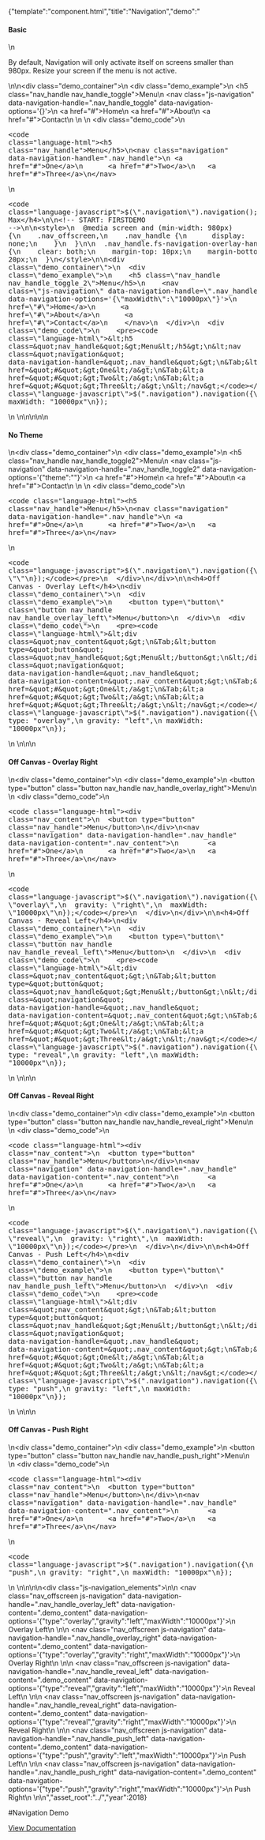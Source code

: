 {"template":"component.html","title":"Navigation","demo":"<h4>Basic</h4>\n<p>By default, Navigation will only activate itself on screens smaller than 980px. Resize your screen if the menu is not active.</p>\n\n<div class=\"demo_container\">\n  <div class=\"demo_example\">\n    <h5 class=\"nav_handle nav_handle_toggle\">Menu</h5>\n    <nav class=\"js-navigation\" data-navigation-handle=\".nav_handle_toggle\" data-navigation-options='{}'>\n      <a href=\"#\">Home</a>\n      <a href=\"#\">About</a>\n      <a href=\"#\">Contact</a>\n    </nav>\n  </div>\n  <div class=\"demo_code\">\n    <pre><code class=\"language-html\">&lt;h5 class=&quot;nav_handle&quot;&gt;Menu&lt;/h5&gt;\n&lt;nav class=&quot;navigation&quot; data-navigation-handle=&quot;.nav_handle&quot;&gt;\n&Tab;&lt;a href=&quot;#&quot;&gt;One&lt;/a&gt;\n&Tab;&lt;a href=&quot;#&quot;&gt;Two&lt;/a&gt;\n&Tab;&lt;a href=&quot;#&quot;&gt;Three&lt;/a&gt;\n&lt;/nav&gt;</code></pre>\n    <pre><code class=\"language-javascript\">$(\".navigation\").navigation();</code></pre>\n  </div>\n</div>\n\n<h4>No Max</h4>\n\n<!-- START: FIRSTDEMO -->\n\n<style>\n  @media screen and (min-width: 980px) {\n    .nav_offscreen,\n    .nav_handle {\n      display: none;\n    }\n  }\n\n  .nav_handle.fs-navigation-overlay-handle.fs-navigation-enabled,\n  .nav_handle.fs-navigation-reveal-handle.fs-navigation-enabled,\n  .nav_handle.fs-navigation-push-handle.fs-navigation-enabled {\n    clear: both;\n    margin-top: 10px;\n    margin-bottom: 20px;\n  }\n</style>\n\n<div class=\"demo_container\">\n  <div class=\"demo_example\">\n    <h5 class=\"nav_handle nav_handle_toggle_2\">Menu</h5>\n    <nav class=\"js-navigation\" data-navigation-handle=\".nav_handle_toggle_2\" data-navigation-options='{\"maxWidth\":\"10000px\"}'>\n      <a href=\"#\">Home</a>\n      <a href=\"#\">About</a>\n      <a href=\"#\">Contact</a>\n    </nav>\n  </div>\n  <div class=\"demo_code\">\n    <pre><code class=\"language-html\">&lt;h5 class=&quot;nav_handle&quot;&gt;Menu&lt;/h5&gt;\n&lt;nav class=&quot;navigation&quot; data-navigation-handle=&quot;.nav_handle&quot;&gt;\n&Tab;&lt;a href=&quot;#&quot;&gt;One&lt;/a&gt;\n&Tab;&lt;a href=&quot;#&quot;&gt;Two&lt;/a&gt;\n&Tab;&lt;a href=&quot;#&quot;&gt;Three&lt;/a&gt;\n&lt;/nav&gt;</code></pre>\n    <pre><code class=\"language-javascript\">$(\".navigation\").navigation({\n  maxWidth: \"10000px\"\n});</code></pre>\n  </div>\n</div>\n\n<!-- END: FIRSTDEMO -->\n\n<h4>No Theme</h4>\n<div class=\"demo_container\">\n  <div class=\"demo_example\">\n    <h5 class=\"nav_handle nav_handle_toggle2\">Menu</h5>\n    <nav class=\"js-navigation\" data-navigation-handle=\".nav_handle_toggle2\" data-navigation-options='{\"theme\":\"\"}'>\n      <a href=\"#\">Home</a>\n      <a href=\"#\">About</a>\n      <a href=\"#\">Contact</a>\n    </nav>\n  </div>\n  <div class=\"demo_code\">\n    <pre><code class=\"language-html\">&lt;h5 class=&quot;nav_handle&quot;&gt;Menu&lt;/h5&gt;\n&lt;nav class=&quot;navigation&quot; data-navigation-handle=&quot;.nav_handle&quot;&gt;\n&Tab;&lt;a href=&quot;#&quot;&gt;One&lt;/a&gt;\n&Tab;&lt;a href=&quot;#&quot;&gt;Two&lt;/a&gt;\n&Tab;&lt;a href=&quot;#&quot;&gt;Three&lt;/a&gt;\n&lt;/nav&gt;</code></pre>\n    <pre><code class=\"language-javascript\">$(\".navigation\").navigation({\n  theme: \"\"\n});</code></pre>\n  </div>\n</div>\n\n<h4>Off Canvas - Overlay Left</h4>\n<div class=\"demo_container\">\n  <div class=\"demo_example\">\n    <button type=\"button\" class=\"button nav_handle nav_handle_overlay_left\">Menu</button>\n  </div>\n  <div class=\"demo_code\">\n    <pre><code class=\"language-html\">&lt;div class=&quot;nav_content&quot;&gt;\n&Tab;&lt;button type=&quot;button&quot; class=&quot;nav_handle&quot;&gt;Menu&lt;/button&gt;\n&lt;/div&gt;\n&lt;nav class=&quot;navigation&quot; data-navigation-handle=&quot;.nav_handle&quot; data-navigation-content=&quot;.nav_content&quot;&gt;\n&Tab;&lt;a href=&quot;#&quot;&gt;One&lt;/a&gt;\n&Tab;&lt;a href=&quot;#&quot;&gt;Two&lt;/a&gt;\n&Tab;&lt;a href=&quot;#&quot;&gt;Three&lt;/a&gt;\n&lt;/nav&gt;</code></pre>\n    <pre><code class=\"language-javascript\">$(\".navigation\").navigation({\n  type: \"overlay\",\n  gravity: \"left\",\n  maxWidth: \"10000px\"\n});</code></pre>\n  </div>\n</div>\n\n<h4>Off Canvas - Overlay Right</h4>\n<div class=\"demo_container\">\n  <div class=\"demo_example\">\n    <button type=\"button\" class=\"button nav_handle nav_handle_overlay_right\">Menu</button>\n  </div>\n  <div class=\"demo_code\">\n    <pre><code class=\"language-html\">&lt;div class=&quot;nav_content&quot;&gt;\n&Tab;&lt;button type=&quot;button&quot; class=&quot;nav_handle&quot;&gt;Menu&lt;/button&gt;\n&lt;/div&gt;\n&lt;nav class=&quot;navigation&quot; data-navigation-handle=&quot;.nav_handle&quot; data-navigation-content=&quot;.nav_content&quot;&gt;\n&Tab;&lt;a href=&quot;#&quot;&gt;One&lt;/a&gt;\n&Tab;&lt;a href=&quot;#&quot;&gt;Two&lt;/a&gt;\n&Tab;&lt;a href=&quot;#&quot;&gt;Three&lt;/a&gt;\n&lt;/nav&gt;</code></pre>\n    <pre><code class=\"language-javascript\">$(\".navigation\").navigation({\n  type: \"overlay\",\n  gravity: \"right\",\n  maxWidth: \"10000px\"\n});</code></pre>\n  </div>\n</div>\n\n<h4>Off Canvas - Reveal Left</h4>\n<div class=\"demo_container\">\n  <div class=\"demo_example\">\n    <button type=\"button\" class=\"button nav_handle nav_handle_reveal_left\">Menu</button>\n  </div>\n  <div class=\"demo_code\">\n    <pre><code class=\"language-html\">&lt;div class=&quot;nav_content&quot;&gt;\n&Tab;&lt;button type=&quot;button&quot; class=&quot;nav_handle&quot;&gt;Menu&lt;/button&gt;\n&lt;/div&gt;\n&lt;nav class=&quot;navigation&quot; data-navigation-handle=&quot;.nav_handle&quot; data-navigation-content=&quot;.nav_content&quot;&gt;\n&Tab;&lt;a href=&quot;#&quot;&gt;One&lt;/a&gt;\n&Tab;&lt;a href=&quot;#&quot;&gt;Two&lt;/a&gt;\n&Tab;&lt;a href=&quot;#&quot;&gt;Three&lt;/a&gt;\n&lt;/nav&gt;</code></pre>\n    <pre><code class=\"language-javascript\">$(\".navigation\").navigation({\n  type: \"reveal\",\n  gravity: \"left\",\n  maxWidth: \"10000px\"\n});</code></pre>\n  </div>\n</div>\n\n<h4>Off Canvas - Reveal Right</h4>\n<div class=\"demo_container\">\n  <div class=\"demo_example\">\n    <button type=\"button\" class=\"button nav_handle nav_handle_reveal_right\">Menu</button>\n  </div>\n  <div class=\"demo_code\">\n    <pre><code class=\"language-html\">&lt;div class=&quot;nav_content&quot;&gt;\n&Tab;&lt;button type=&quot;button&quot; class=&quot;nav_handle&quot;&gt;Menu&lt;/button&gt;\n&lt;/div&gt;\n&lt;nav class=&quot;navigation&quot; data-navigation-handle=&quot;.nav_handle&quot; data-navigation-content=&quot;.nav_content&quot;&gt;\n&Tab;&lt;a href=&quot;#&quot;&gt;One&lt;/a&gt;\n&Tab;&lt;a href=&quot;#&quot;&gt;Two&lt;/a&gt;\n&Tab;&lt;a href=&quot;#&quot;&gt;Three&lt;/a&gt;\n&lt;/nav&gt;</code></pre>\n    <pre><code class=\"language-javascript\">$(\".navigation\").navigation({\n  type: \"reveal\",\n  gravity: \"right\",\n  maxWidth: \"10000px\"\n});</code></pre>\n  </div>\n</div>\n\n<h4>Off Canvas - Push Left</h4>\n<div class=\"demo_container\">\n  <div class=\"demo_example\">\n    <button type=\"button\" class=\"button nav_handle nav_handle_push_left\">Menu</button>\n  </div>\n  <div class=\"demo_code\">\n    <pre><code class=\"language-html\">&lt;div class=&quot;nav_content&quot;&gt;\n&Tab;&lt;button type=&quot;button&quot; class=&quot;nav_handle&quot;&gt;Menu&lt;/button&gt;\n&lt;/div&gt;\n&lt;nav class=&quot;navigation&quot; data-navigation-handle=&quot;.nav_handle&quot; data-navigation-content=&quot;.nav_content&quot;&gt;\n&Tab;&lt;a href=&quot;#&quot;&gt;One&lt;/a&gt;\n&Tab;&lt;a href=&quot;#&quot;&gt;Two&lt;/a&gt;\n&Tab;&lt;a href=&quot;#&quot;&gt;Three&lt;/a&gt;\n&lt;/nav&gt;</code></pre>\n    <pre><code class=\"language-javascript\">$(\".navigation\").navigation({\n  type: \"push\",\n  gravity: \"left\",\n  maxWidth: \"10000px\"\n});</code></pre>\n  </div>\n</div>\n\n<h4>Off Canvas - Push Right</h4>\n<div class=\"demo_container\">\n  <div class=\"demo_example\">\n    <button type=\"button\" class=\"button nav_handle nav_handle_push_right\">Menu</button>\n  </div>\n  <div class=\"demo_code\">\n    <pre><code class=\"language-html\">&lt;div class=&quot;nav_content&quot;&gt;\n&Tab;&lt;button type=&quot;button&quot; class=&quot;nav_handle&quot;&gt;Menu&lt;/button&gt;\n&lt;/div&gt;\n&lt;nav class=&quot;navigation&quot; data-navigation-handle=&quot;.nav_handle&quot; data-navigation-content=&quot;.nav_content&quot;&gt;\n&Tab;&lt;a href=&quot;#&quot;&gt;One&lt;/a&gt;\n&Tab;&lt;a href=&quot;#&quot;&gt;Two&lt;/a&gt;\n&Tab;&lt;a href=&quot;#&quot;&gt;Three&lt;/a&gt;\n&lt;/nav&gt;</code></pre>\n    <pre><code class=\"language-javascript\">$(\".navigation\").navigation({\n  type: \"push\",\n  gravity: \"right\",\n  maxWidth: \"10000px\"\n});</code></pre>\n  </div>\n</div>\n\n\n<div class=\"js-navigation_elements\">\n\n  <nav class=\"nav_offscreen js-navigation\" data-navigation-handle=\".nav_handle_overlay_left\" data-navigation-content=\".demo_content\" data-navigation-options='{\"type\":\"overlay\",\"gravity\":\"left\",\"maxWidth\":\"10000px\"}'>\n    Overlay Left\n  </nav>\n\n  <nav class=\"nav_offscreen js-navigation\" data-navigation-handle=\".nav_handle_overlay_right\" data-navigation-content=\".demo_content\" data-navigation-options='{\"type\":\"overlay\",\"gravity\":\"right\",\"maxWidth\":\"10000px\"}'>\n    Overlay Right\n  </nav>\n\n  <nav class=\"nav_offscreen js-navigation\" data-navigation-handle=\".nav_handle_reveal_left\" data-navigation-content=\".demo_content\" data-navigation-options='{\"type\":\"reveal\",\"gravity\":\"left\",\"maxWidth\":\"10000px\"}'>\n    Reveal Left\n  </nav>\n\n  <nav class=\"nav_offscreen js-navigation\" data-navigation-handle=\".nav_handle_reveal_right\" data-navigation-content=\".demo_content\" data-navigation-options='{\"type\":\"reveal\",\"gravity\":\"right\",\"maxWidth\":\"10000px\"}'>\n    Reveal Right\n  </nav>\n\n  <nav class=\"nav_offscreen js-navigation\" data-navigation-handle=\".nav_handle_push_left\" data-navigation-content=\".demo_content\" data-navigation-options='{\"type\":\"push\",\"gravity\":\"left\",\"maxWidth\":\"10000px\"}'>\n    Push Left\n  </nav>\n\n  <nav class=\"nav_offscreen js-navigation\" data-navigation-handle=\".nav_handle_push_right\" data-navigation-content=\".demo_content\" data-navigation-options='{\"type\":\"push\",\"gravity\":\"right\",\"maxWidth\":\"10000px\"}'>\n    Push Right\n  </nav>\n</div>\n","asset_root":"../","year":2018}

 #Navigation Demo
<p class="back_link"><a href="https://formstone.it/components/navigation">View Documentation</a></p>